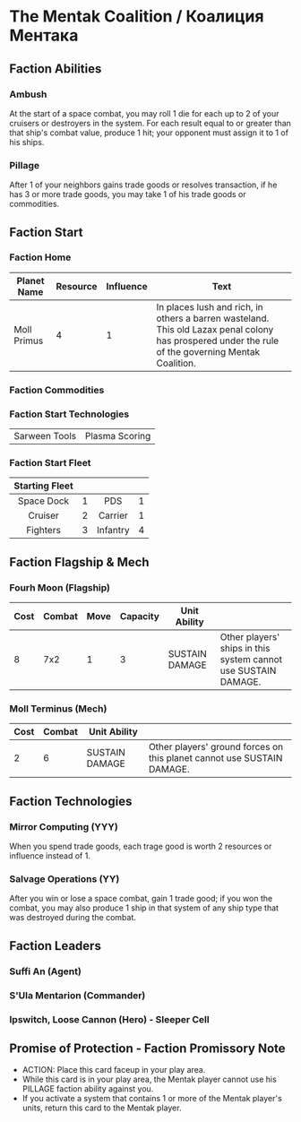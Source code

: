 # The Mentak Coalition / Коалиция Ментака

## Faction Abilities
### Ambush
At the start of a space combat, you may roll 1 die for each up to 2 of your cruisers or destroyers in the system. For each result equal to or greater than that ship's combat value, produce 1 hit; your opponent must assign it to 1 of his ships.
### Pillage
After 1 of your neighbors gains trade goods or resolves transaction, if he has 3 or more trade goods, you may take 1 of his trade goods or commodities.

## Faction Start
### Faction Home
| Planet Name | Resource | Influence | Text |
| - | - | - | --- |
| Moll Primus | 4 | 1 | In places lush and rich, in others a barren wasteland. This old Lazax penal colony has prospered under the rule of the governing Mentak Coalition. |

### Faction Commodities
### Faction Start Technologies
| | |
| --- | --- |
| Sarween Tools | Plasma Scoring |

### Faction Start Fleet

| Starting Fleet | | | |
|:---:|:---:|:---:|:---:|
| Space Dock | 1 | PDS | 1 |
| Cruiser | 2 | Carrier | 1 |
| Fighters | 3 | Infantry | 4 |

## Faction Flagship & Mech
### Fourh Moon (Flagship)
| Cost | Combat | Move | Capacity | Unit Ability | | 
| --- | --- | --- | --- | --- | --- |
| 8 | 7x2 | 1 | 3 | SUSTAIN DAMAGE | Other players' ships in this system cannot use SUSTAIN DAMAGE. |

### Moll Terminus (Mech)
| Cost | Combat | Unit Ability | | 
| --- | --- | --- | --- |
| 2 | 6 | SUSTAIN DAMAGE | Other players' ground forces on this planet cannot use SUSTAIN DAMAGE. |

## Faction Technologies
### Mirror Computing (YYY)
When you spend trade goods, each trage good is worth 2 resources or influence instead of 1.
### Salvage Operations (YY)
After you win or lose a space combat, gain 1 trade good; if you won the combat, you may also produce 1 ship in that system of any ship type that was destroyed during the combat.

## Faction Leaders
### Suffi An (Agent)
### S'Ula Mentarion (Commander)
### Ipswitch, Loose Cannon (Hero) - Sleeper Cell

## Promise of Protection - Faction Promissory Note
* ACTION: Place this card faceup in your play area.
* While this card is in your play area, the Mentak player cannot use his PILLAGE faction ability against you.
* If you activate a system that contains 1 or more of the Mentak player's units, return this card to the Mentak player.

